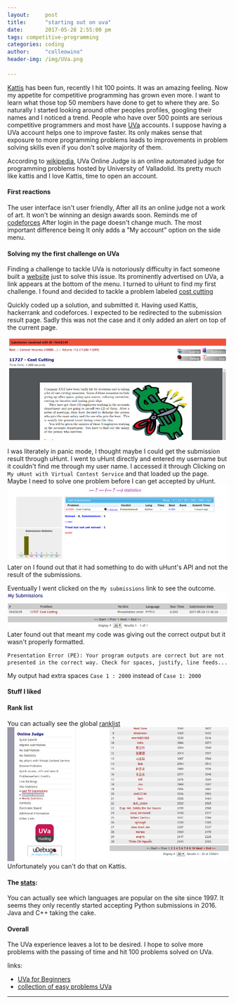 ```yaml
---
layout:     post
title:      "starting out on uva"
date:       2017-05-28 2:55:00 pm
tags: competitive-programming
categories: coding
author:     "colleowino"
header-img: /img/UVa.png

---
```

<a href="https://open.kattis.com/users/colleowino">Kattis</a> has been fun, recently I hit 100 points. It was an amazing feeling. Now my appetite for competitive programming has grown even more. I want to learn what those top 50 members have done to get to where they are.
So naturally I started looking around other peoples profiles, googling their names and I noticed a trend.
People who have over 500 points are serious competitive programmers and most have 
<a href="https://open.kattis.com/users/colleowino">UVa</a> accounts. I suppose having a UVa account helps one to improve faster. 
Its only makes sense that exposure to more programming problems leads to improvements in problem solving skills even if you don't solve majority of them.

According to <a href="https://en.wikipedia.org/wiki/UVa_Online_Judge">wikipedia</a>, UVa Online Judge is an online automated judge for programming problems hosted by University of Valladolid. Its pretty much like kattis and I love Kattis, time to open an account. 

#### First reactions
The user interface isn't user friendly, After all its an online judge not a work of art. It won't be winning an design awards soon. Reminds me of <a href="http://codeforces.com">codeforces</a>
After login in the page doesn't change much. The most important difference being It only adds a "My account" option on the side menu.

#### Solving my the first challenge on UVa
Finding a challenge to tackle UVa is notoriously difficulty in fact someone built a <a href="http://uhunt.felix-halim.net">website</a> just to solve this issue. Its prominently advertised on UVa, a link appears at the bottom of the menu.
I turned to uHunt to find my first challenge. I found and decided to tackle a problem labeled <a href="https://uva.onlinejudge.org/index.php?option=com_onlinejudge&Itemid=8&category=24&page=show_problem&problem=2827">cost cutting</a> 

Quickly coded up a solution, and submitted it. Having used Kattis, hackerrank and codeforces. I expected to be redirected to the submission result page. Sadly this was not the case and it only added an alert on top of the current page. 

![uHunt](/img/uva-submission.png "my uHunt submission wasn't successful ")

I was literately in panic mode, I thought maybe I could get the submission result through uHunt. I went to uHunt directly and entered my username but it couldn't find me through my user name. I accessed it through Clicking on `My uHunt with Virtual Contest Service` and that loaded up the page. Maybe I need to solve one problem before I can get accepted by uHunt.
![uHunt](/img/uva-tried.png "my uHunt status :( ")
Later on I found out that it had something to do with uHunt's API and not the result of the submissions.

Eventually I went clicked on the `My submissions` link to see the outcome.
![uHunt](/img/uva-error.png "Seems it had a Presentation error")
Later found out that meant my code was giving out the correct output but it wasn't properly formatted. 

	Presentation Error (PE): Your program outputs are correct but are not presented in the correct way. Check for spaces, justify, line feeds...

My output had extra spaces `Case 1 : 2000` instead of `Case 1: 2000`


#### Stuff I liked
#### Rank list
You can actually see the global <a href="https://uva.onlinejudge.org/index.php?option=com_onlinejudge&Itemid=20">ranklist</a> 
 ![UVa global ranklist](/img/uva-ranklist.png "based on successful user submission")
Unfortunately you can't do that on Kattis.

#### The <a href="https://uva.onlinejudge.org/index.php?option=com_onlinejudge&Itemid=23">stats</a>:
You can actually see which languages are popular on the site since 1997. It seems they only recently started accepting Python submissions in 2016. Java and C++ taking the cake.

#### Overall
The UVa experience leaves a lot to be desired. I hope to solve more problems with the passing of time and hit 100 problems solved on UVa.

links:
* [UVa for Beginners](https://tausiq.wordpress.com/uva-for-beginners/)
* [collection of easy problems UVa](https://uva.onlinejudge.org/index.php?option=com_onlinejudge&Itemid=8&category=607)

-----

